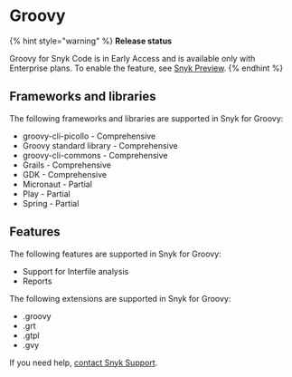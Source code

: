 # Groovy

{% hint style="warning" %}
**Release status**

Groovy for Snyk Code is in Early Access and is available only with Enterprise plans. To enable the feature, see [Snyk Preview](https://docs.snyk.io/snyk-admin/manage-settings/snyk-preview).
{% endhint %}

## Frameworks and libraries

The following frameworks and libraries are supported in Snyk for Groovy:

* groovy-cli-picollo - Comprehensive
* Groovy standard library - Comprehensive
* groovy-cli-commons - Comprehensive
* Grails - Comprehensive
* GDK - Comprehensive
* Micronaut - Partial
* Play - Partial
* Spring - Partial

## Features

The following features are supported in Snyk for Groovy:

* Support for Interfile analysis
* Reports

The following extensions are supported in Snyk for Groovy:

* .groovy
* .grt
* .gtpl
* .gvy

If you need help, [contact Snyk Support](https://support.snyk.io).
